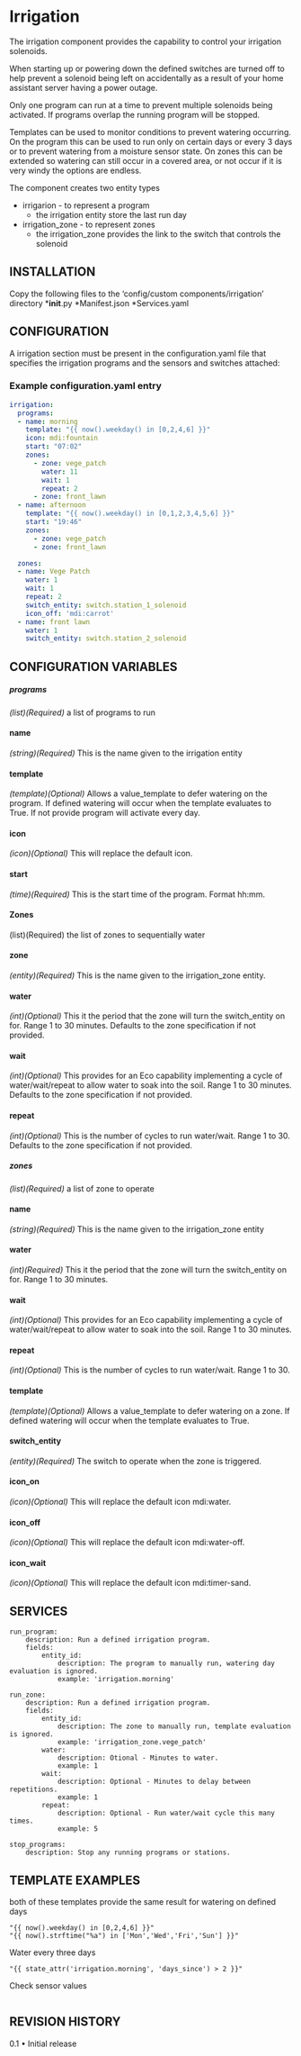 # Irrigation

The irrigation component provides the capability to control your irrigation solenoids.

When starting up or powering down the defined switches are turned off to help prevent a solenoid being left on accidentally as a result of your home assistant server having a power outage.

Only one program can run at a time to prevent multiple solenoids being activated. If programs overlap the running program will be stopped.

Templates can be used to monitor conditions to prevent watering occurring. On the program this can be used to run only on certain days or every 3 days or to prevent watering from a moisture sensor state. On zones this can be extended so watering can still occur in a covered area, or not occur if it is very windy the options are endless.

The component creates two entity types
* irrigarion - to represent a program
  - the irrigation entity store the last run day
* irrigation_zone - to represent zones
  - the irrigation_zone provides the link to the switch that controls the solenoid

## INSTALLATION
Copy the following files to the ‘config/custom components/irrigation’ directory 
*__init__.py
*Manifest.json
*Services.yaml

## CONFIGURATION
A irrigation section must be present in the configuration.yaml file that specifies the irrigation programs and the sensors and switches attached:
### Example configuration.yaml entry
```yaml
irrigation:
  programs:
  - name: morning
    template: "{{ now().weekday() in [0,2,4,6] }}"
    icon: mdi:fountain
    start: "07:02"
    zones:
      - zone: vege_patch
        water: 11
        wait: 1
        repeat: 2
      - zone: front_lawn
  - name: afternoon
    template: "{{ now().weekday() in [0,1,2,3,4,5,6] }}"
    start: "19:46"
    zones:
      - zone: vege_patch
      - zone: front_lawn

  zones:
  - name: Vege Patch
    water: 1
    wait: 1
    repeat: 2
    switch_entity: switch.station_1_solenoid
    icon_off: 'mdi:carrot'
  - name: front lawn
    water: 1
    switch_entity: switch.station_2_solenoid
```
## CONFIGURATION VARIABLES

##### programs
*(list)(Required)* a list of programs to run
#### name
*(string)(Required)* This is the name given to the irrigation entity
#### template
*(template)(Optional)* Allows a value_template to defer watering on the program. If defined watering will occur when the template evaluates to True. If not provide program will activate every day.
#### icon
*(icon)(Optional)* This will replace the default icon.
#### start
*(time)(Required)* This is the start time of the program. Format hh:mm.
#### Zones 
(list)(Required) the list of zones to sequentially water
#### zone
*(entity)(Required)* This is the name given to the irrigation_zone entity.
#### water
*(int)(Optional)* This it the period that the zone will turn the switch_entity on for. Range 1 to 30 minutes. Defaults to the zone specification if not provided.
#### wait
*(int)(Optional)* This provides for an Eco capability implementing a cycle of water/wait/repeat to allow water to soak into the soil. Range 1 to 30 minutes. Defaults to the zone specification if not provided.
#### repeat
*(int)(Optional)* This is the number of cycles to run water/wait. Range 1 to 30. Defaults to the zone specification if not provided.
##### zones
*(list)(Required)* a list of zone to operate
#### name
*(string)(Required)* This is the name given to the irrigation_zone entity
#### water
*(int)(Required)* This it the period that the zone will turn the switch_entity on for. Range 1 to 30 minutes.
#### wait
*(int)(Optional)* This provides for an Eco capability implementing a cycle of water/wait/repeat to allow water to soak into the soil. Range 1 to 30 minutes.
#### repeat
*(int)(Optional)* This is the number of cycles to run water/wait. Range 1 to 30.
#### template
*(template)(Optional)* Allows a value_template to defer watering on a zone. If defined watering will occur when the template evaluates to True.
#### switch_entity
*(entity)(Required)* The switch to operate when the zone is triggered.
#### icon_on
*(icon)(Optional)* This will replace the default icon mdi:water.
#### icon_off
*(icon)(Optional)* This will replace the default icon mdi:water-off.
#### icon_wait
*(icon)(Optional)* This will replace the default icon mdi:timer-sand.

## SERVICES
```
run_program:
    description: Run a defined irrigation program.
    fields:
        entity_id:
            description: The program to manually run, watering day evaluation is ignored.
            example: 'irrigation.morning'

run_zone:
    description: Run a defined irrigation program.
    fields:
        entity_id:
            description: The zone to manually run, template evaluation is ignored.
            example: 'irrigation_zone.vege_patch'
        water:
            description: Otional - Minutes to water.
            example: 1
        wait:
            description: Optional - Minutes to delay between repetitions.
            example: 1
        repeat:
            description: Optional - Run water/wait cycle this many times.
            example: 5

stop_programs:
    description: Stop any running programs or stations.
```

## TEMPLATE EXAMPLES
both of these templates provide the same result for watering on defined days
```
"{{ now().weekday() in [0,2,4,6] }}"
"{{ now().strftime("%a") in ['Mon','Wed','Fri','Sun'] }}"
```
Water every three days
```
"{{ state_attr('irrigation.morning', 'days_since') > 2 }}"
```

Check sensor values
```

```
## REVISION HISTORY
0.1
•	Initial release


